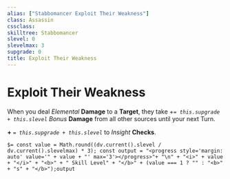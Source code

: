 ```yaml
---
alias: ["Stabbomancer Exploit Their Weakness"]
class: Assassin
cssclass: 
skilltree: Stabbomancer
slevel: 0
slevelmax: 3
supgrade: 0
title: Exploit Their Weakness
---
```


# Exploit Their Weakness
When you deal *Elemental* **Damage** to a **Target**, they take +*`= this.supgrade + this.slevel`* *Bonus* **Damage** from all other sources until your next Turn.

**+** *`= this.supgrade + this.slevel`* to *Insight* **Checks**.

`$= const value = Math.round((dv.current().slevel / dv.current().slevelmax) * 3); const output = "<progress style='margin: auto' value='" + value + "' max='3'></progress>"+ "\n" + "<i>" + value + "</i>" + "<b>" + " Skill Level" + "</b>" + (value === 1 ? "" : "<b>" + "s" + "</b>");output`